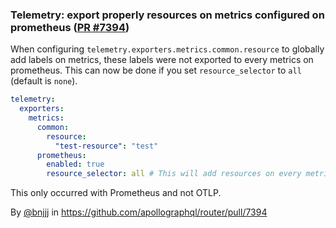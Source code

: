### Telemetry: export properly resources on metrics configured on prometheus ([PR #7394](https://github.com/apollographql/router/pull/7394))

When configuring `telemetry.exporters.metrics.common.resource` to globally add labels on metrics, these labels were not exported to every metrics on prometheus. This can now be done if you set `resource_selector` to `all` (default is `none`).

```yaml
telemetry:
  exporters:
    metrics:
      common:
        resource:
          "test-resource": "test"
      prometheus:
        enabled: true
        resource_selector: all # This will add resources on every metrics
```

This only occurred with Prometheus and not OTLP.

By [@bnjjj](https://github.com/bnjjj) in https://github.com/apollographql/router/pull/7394
